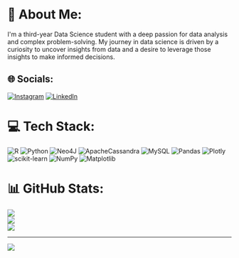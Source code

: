 # 💫 About Me:
I'm a third-year Data Science student with a deep passion for data analysis and complex problem-solving. My journey in data science is driven by a curiosity to uncover insights from data and a desire to leverage those insights to make informed decisions.


## 🌐 Socials:
[![Instagram](https://img.shields.io/badge/Instagram-%23E4405F.svg?logo=Instagram&logoColor=white)](https://instagram.com/marz_samuel) [![LinkedIn](https://img.shields.io/badge/LinkedIn-%230077B5.svg?logo=linkedin&logoColor=white)](www.linkedin.com/in/samuel-marzano-181102246) 

# 💻 Tech Stack:
![R](https://img.shields.io/badge/r-%23276DC3.svg?style=for-the-badge&logo=r&logoColor=white) ![Python](https://img.shields.io/badge/python-3670A0?style=for-the-badge&logo=python&logoColor=ffdd54) ![Neo4J](https://img.shields.io/badge/Neo4j-008CC1?style=for-the-badge&logo=neo4j&logoColor=white) ![ApacheCassandra](https://img.shields.io/badge/cassandra-%231287B1.svg?style=for-the-badge&logo=apache-cassandra&logoColor=white) ![MySQL](https://img.shields.io/badge/mysql-4479A1.svg?style=for-the-badge&logo=mysql&logoColor=white) ![Pandas](https://img.shields.io/badge/pandas-%23150458.svg?style=for-the-badge&logo=pandas&logoColor=white) ![Plotly](https://img.shields.io/badge/Plotly-%233F4F75.svg?style=for-the-badge&logo=plotly&logoColor=white) ![scikit-learn](https://img.shields.io/badge/scikit--learn-%23F7931E.svg?style=for-the-badge&logo=scikit-learn&logoColor=white) ![NumPy](https://img.shields.io/badge/numpy-%23013243.svg?style=for-the-badge&logo=numpy&logoColor=white) ![Matplotlib](https://img.shields.io/badge/Matplotlib-%23ffffff.svg?style=for-the-badge&logo=Matplotlib&logoColor=black)
# 📊 GitHub Stats:
![](https://github-readme-stats.vercel.app/api?username=sammarz1&theme=dark&hide_border=false&include_all_commits=false&count_private=false)<br/>
![](https://github-readme-streak-stats.herokuapp.com/?user=sammarz1&theme=dark&hide_border=false)<br/>
![](https://github-readme-stats.vercel.app/api/top-langs/?username=sammarz1&theme=dark&hide_border=false&include_all_commits=false&count_private=false&layout=compact)

---
[![](https://visitcount.itsvg.in/api?id=sammarz1&icon=0&color=0)](https://visitcount.itsvg.in)

<!-- Proudly created with GPRM ( https://gprm.itsvg.in ) -->

